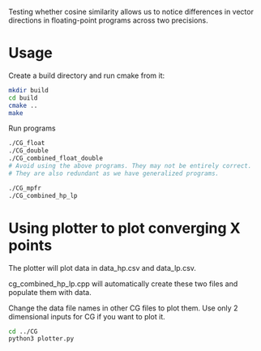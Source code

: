 Testing whether cosine similarity allows us to notice differences in 
vector directions in floating-point programs across two precisions.

# Usage

Create a build directory and run cmake from it:

```bash
mkdir build
cd build
cmake ..
make
```

Run programs

```bash
./CG_float
./CG_double
./CG_combined_float_double
# Avoid using the above programs. They may not be entirely correct.
# They are also redundant as we have generalized programs.

./CG_mpfr
./CG_combined_hp_lp
```

# Using plotter to plot converging X points

The plotter will plot data in data_hp.csv and data_lp.csv.

cg_combined_hp_lp.cpp will automatically create these two files and populate them with data.

Change the data file names in other CG files to plot them.
Use only 2 dimensional inputs for CG if you want to plot it.
```bash
cd ../CG
python3 plotter.py
```